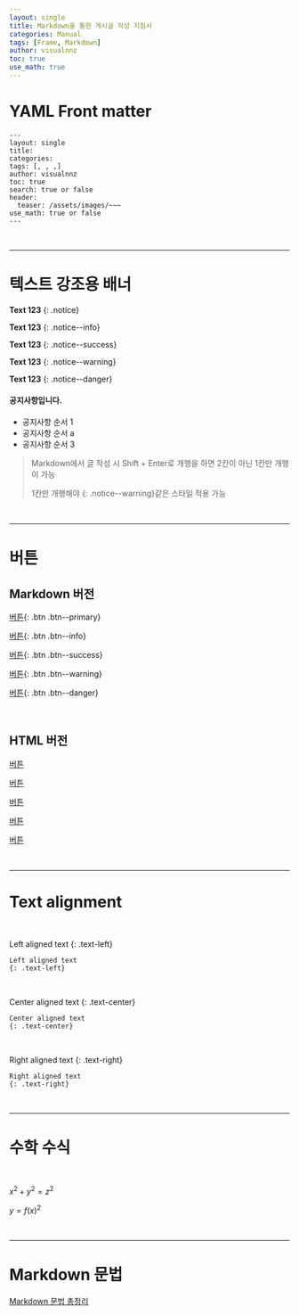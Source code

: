 ```yaml
---
layout: single
title: Markdown을 통한 게시글 작성 지침서
categories: Manual
tags: [Frame, Markdown]
author: visualnnz
toc: true
use_math: true
---
```






# YAML Front matter



```
---
layout: single
title: 
categories: 
tags: [, , ,]
author: visualnnz
toc: true
search: true or false
header:
  teaser: /assets/images/~~~
use_math: true or false
---
```

<br>

---



# 텍스트 강조용 배너

**Text 123**
{: .notice}



**Text 123**
{: .notice--info}



**Text 123**
{: .notice--success}



**Text 123**
{: .notice--warning}



**Text 123**
{: .notice--danger}



<div class="notice--success">
    <h4>공지사항입니다.</h4>
    <ul>
        <li>공지사항 순서 1</li>
        <li>공지사항 순서 a</li>
        <li>공지사항 순서 3</li>
    </ul>
</div>

> Markdown에서 글 작성 시 Shift + Enter로 개행을 하면 2칸이 아닌 1칸만 개행이 가능
>
> 1칸만 개행해야 {: .notice--warning}같은 스타일 적용 가능

<br>

---



# 버튼

## Markdown 버전

[버튼](https://www.google.com){: .btn .btn--primary}

[버튼](https://www.google.com){: .btn .btn--info}

[버튼](https://www.google.com){: .btn .btn--success}

[버튼](https://www.google.com){: .btn .btn--warning}

[버튼](https://www.google.com){: .btn .btn--danger}

<br>

## HTML 버전

<a class="btn btn--primary" href="https://www.google.com" target="_blank">버튼</a>

<a class="btn btn--info" href="https://www.google.com" target="_blank"> 버튼 </a>

<a class="btn btn--success" href="https://www.google.com" target="_blank"> 버튼 </a>

<a class="btn btn--warning" href="https://www.google.com" target="_blank"> 버튼 </a>

<a class="btn btn--danger" href="https://www.google.com" target="_blank"> 버튼 </a>

<br>

***

# Text alignment

<br>

Left aligned text
{: .text-left}

```
Left aligned text
{: .text-left}
```

<br>

Center aligned text
{: .text-center}

```
Center aligned text
{: .text-center}
```

<br>

Right aligned text
{: .text-right}

```
Right aligned text
{: .text-right}
```

<br>

***



# 수학 수식

<br>

$x^2 + y^2 = z^2$

$y = f(x)^2$

<br>

***



# Markdown 문법

[Markdown 문법 총정리](https://www.heropy.dev/p/B74sNE)
